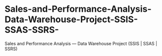 # Sales-and-Performance-Analysis-Data-Warehouse-Project-SSIS-SSAS-SSRS-
Sales and Performance Analysis — Data Warehouse Project (SSIS | SSAS | SSRS)
